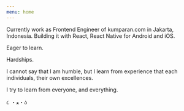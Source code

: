 ```yaml
---
menu: home
---
```

Currently work as Frontend Engineer of kumparan.com in Jakarta, Indonesia. Building it with React, React Native for Android and iOS.

Eager to learn.

Hardships.

I cannot say that I am humble, but I learn from experience that each individuals, their own excellences.

I try to learn from everyone, and everything.
<br />

૮ ・ﻌ・ა
<br />
